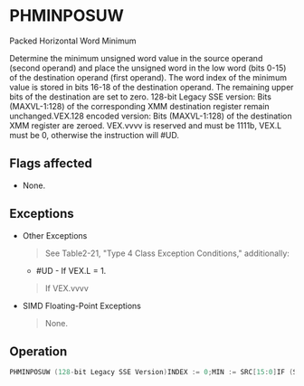 # PHMINPOSUW

Packed Horizontal Word Minimum

Determine the minimum unsigned word value in the source operand (second operand) and place the unsigned word in the low word (bits 0-15) of the destination operand (first operand).
The word index of the minimum value is stored in bits 16-18 of the destination operand.
The remaining upper bits of the destination are set to zero.
128-bit Legacy SSE version: Bits (MAXVL-1:128) of the corresponding XMM destination register remain unchanged.VEX.128 encoded version: Bits (MAXVL-1:128) of the destination XMM register are zeroed.
VEX.vvvv is reserved and must be 1111b, VEX.L must be 0, otherwise the instruction will #UD.

## Flags affected

- None.

## Exceptions

- Other Exceptions
  > See Table2-21, "Type 4 Class Exception Conditions," additionally:
  - #UD - If VEX.L = 1.
  > If VEX.vvvv 
- SIMD Floating-Point Exceptions
  > None.

## Operation

```C
PHMINPOSUW (128-bit Legacy SSE Version)INDEX := 0;MIN := SRC[15:0]IF (SRC[31:16] < MIN) THEN INDEX := 1;  MIN := SRC[31:16]; FI;IF (SRC[47:32] < MIN) THEN INDEX := 2;  MIN := SRC[47:32]; FI;* Repeat operation for words 3 through 6IF (SRC[127:112] < MIN) THEN INDEX := 7;  MIN := SRC[127:112]; FI;DEST[15:0] := MIN;DEST[18:16] := INDEX;DEST[127:19] := 0000000000000000000000000000H;VPHMINPOSUW (VEX.128 Encoded Version)INDEX := 0MIN := SRC[15:0]IF (SRC[31:16] < MIN) THEN INDEX := 1; MIN := SRC[31:16]IF (SRC[47:32] < MIN) THEN INDEX := 2; MIN := SRC[47:32]* Repeat operation for words 3 through 6IF (SRC[127:112] < MIN) THEN INDEX := 7; MIN := SRC[127:112]DEST[15:0] := MINDEST[18:16] := INDEXIntel C/C++ Compiler Intrinsic EquivalentPHMINPOSUW __m128i _mm_minpos_epu16( __m128i packed_words);
```
